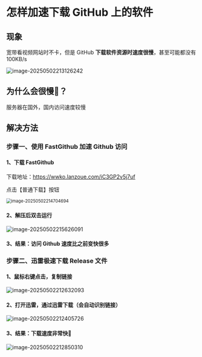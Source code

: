 # 怎样加速下载 GitHub 上的软件

## 现象

宽带看视频网站时不卡，但是 GitHub **下载软件资源时速度很慢**，甚至可能都没有 100KB/s

![image-20250502213126242](C:\Users\lilin\OneDrive\文档\03_GIT文件\SoftwareGuide\参考资料\assets\image-20250502213126242.png)

## 为什么会很慢🐌？

服务器在国外，国内访问速度较慢

## 解决方法

### 步骤一、使用 FastGithub 加速 Github 访问

#### 1、下载 FastGithub 

下载地址：https://wwko.lanzoue.com/iC3GP2v5j7uf

点击【普通下载】按钮

<img src="C:\Users\lilin\OneDrive\文档\03_GIT文件\SoftwareGuide\参考资料\assets\image-20250502214704694.png" alt="image-20250502214704694" style="zoom: 80%;" />

#### 2、解压后双击运行

![image-20250502215626091](C:\Users\lilin\OneDrive\文档\03_GIT文件\SoftwareGuide\参考资料\assets\image-20250502215626091.png)

#### 3、结果：访问 Github 速度比之前变快很多



### 步骤二、迅雷极速下载 Release 文件

#### 1、鼠标右键点击，复制链接

![image-20250502212632093](C:\Users\lilin\OneDrive\文档\03_GIT文件\SoftwareGuide\参考资料\assets\image-20250502212632093.png)

#### 2、打开迅雷，通过迅雷下载（会自动识别链接）

![image-20250502212405726](C:\Users\lilin\OneDrive\文档\03_GIT文件\SoftwareGuide\参考资料\assets\image-20250502212405726.png)

#### 3、结果：下载速度非常快🚗

![image-20250502212850310](C:\Users\lilin\OneDrive\文档\03_GIT文件\SoftwareGuide\参考资料\assets\image-20250502212850310.png)